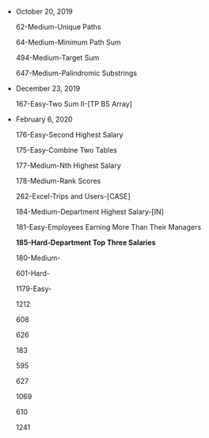 - October 20, 2019

  62-Medium-Unique Paths

  64-Medium-Minimum Path Sum

  494-Medium-Target Sum

  647-Medium-Palindromic Substrings

- December 23, 2019

  167-Easy-Two Sum II-[TP BS Array]
  
- February 6, 2020

  176-Easy-Second Highest Salary

  175-Easy-Combine Two Tables

  177-Medium-Nth Highest Salary

  178-Medium-Rank Scores

  262-Excel-Trips and Users-[CASE]

  184-Medium-Department Highest Salary-[IN]

  181-Easy-Employees Earning More Than Their Managers

  **185-Hard-Department Top Three Salaries**

  180-Medium-

  601-Hard-

  1179-Easy-

  1212

  608

  626

  183

  595

  627

  1069

  610

  1241

